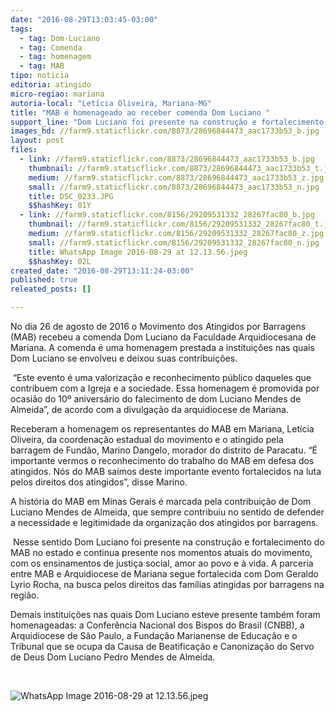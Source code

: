 ```yaml
---
date: "2016-08-29T13:03:45-03:00"
tags:
  - tag: Dom-Luciano
  - tag: Comenda
  - tag: homenagem
  - tag: MAB
tipo: noticia
editoria: atingido
micro-regiao: mariana
autoria-local: "Letícia Oliveira, Mariana-MG"
title: "MAB é homenageado ao receber comenda Dom Luciano "
support_line: "Dom Luciano foi presente na construção e fortalecimento do MAB em Minas Gerais e continua presente nos momentos atuais com ensinamentos de justiça social, amor ao povo e à vida. "
images_hd: //farm9.staticflickr.com/8873/28696844473_aac1733b53_b.jpg
layout: post
files:
  - link: //farm9.staticflickr.com/8873/28696844473_aac1733b53_b.jpg
    thumbnail: //farm9.staticflickr.com/8873/28696844473_aac1733b53_t.jpg
    medium: //farm9.staticflickr.com/8873/28696844473_aac1733b53_z.jpg
    small: //farm9.staticflickr.com/8873/28696844473_aac1733b53_n.jpg
    title: DSC_0233.JPG
    $$hashKey: 01Y
  - link: //farm9.staticflickr.com/8156/29209531332_28267fac80_b.jpg
    thumbnail: //farm9.staticflickr.com/8156/29209531332_28267fac80_t.jpg
    medium: //farm9.staticflickr.com/8156/29209531332_28267fac80_z.jpg
    small: //farm9.staticflickr.com/8156/29209531332_28267fac80_n.jpg
    title: WhatsApp Image 2016-08-29 at 12.13.56.jpeg
    $$hashKey: 02L
created_date: "2016-08-29T13:11:24-03:00"
published: true
releated_posts: []

---
```

<p>No dia 26 de agosto de 2016 o Movimento dos Atingidos por Barragens (MAB) recebeu a comenda Dom Luciano da Faculdade Arquidiocesana de Mariana. A comenda &eacute; uma homenagem prestada a institui&ccedil;&otilde;es nas quais Dom Luciano se envolveu e deixou suas contribui&ccedil;&otilde;es.</p>

<p>&nbsp;&ldquo;Este evento &eacute; uma valoriza&ccedil;&atilde;o e reconhecimento p&uacute;blico daqueles que contribuem com a Igreja e a sociedade. Essa homenagem &eacute; promovida por ocasi&atilde;o do 10&ordm; anivers&aacute;rio do falecimento de dom Luciano Mendes de Almeida&rdquo;, de acordo com a divulga&ccedil;&atilde;o da arquidiocese de Mariana.</p>

<p>Receberam a homenagem os representantes do MAB em Mariana, Let&iacute;cia Oliveira, da coordena&ccedil;&atilde;o estadual do movimento e o atingido pela barragem de Fund&atilde;o, Marino Dangelo, morador do distrito de Paracatu. &ldquo;&Eacute; importante vermos o reconhecimento do trabalho do MAB em defesa dos atingidos. N&oacute;s&nbsp;do MAB&nbsp;sa&iacute;mos deste importante evento fortalecidos na luta pelos direitos dos atingidos&rdquo;, disse Marino.</p>

<p>A hist&oacute;ria do MAB em Minas Gerais &eacute; marcada pela contribui&ccedil;&atilde;o de Dom Luciano Mendes de Almeida, que sempre contribuiu no sentido de defender a necessidade e legitimidade da organiza&ccedil;&atilde;o dos atingidos por barragens.</p>

<p>&nbsp;Nesse sentido Dom Luciano foi presente na constru&ccedil;&atilde;o e fortalecimento do MAB no estado e continua presente nos momentos atuais do movimento, com os ensinamentos de justi&ccedil;a social, amor ao povo e &agrave; vida. A parceria entre MAB e Arquidiocese de Mariana segue fortalecida com Dom Geraldo Lyrio Rocha, na busca pelos direitos das fam&iacute;lias atingidas por barragens na regi&atilde;o.</p>

<p>Demais institui&ccedil;&otilde;es nas quais Dom Luciano esteve presente tamb&eacute;m foram homenageadas: a Confer&ecirc;ncia Nacional dos Bispos do Brasil (CNBB), a Arquidiocese de S&atilde;o Paulo, a Funda&ccedil;&atilde;o Marianense de Educa&ccedil;&atilde;o e o Tribunal que se ocupa da Causa de Beatifica&ccedil;&atilde;o e Canoniza&ccedil;&atilde;o do Servo de Deus Dom Luciano Pedro Mendes de Almeida.</p>

<p>&nbsp;</p>

<p><img alt="WhatsApp Image 2016-08-29 at 12.13.56.jpeg" src="//farm9.staticflickr.com/8156/29209531332_28267fac80_b.jpg" /></p>
